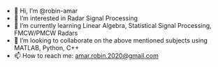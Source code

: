 - 👋 Hi, I’m @robin-amar
- 👀 I’m interested in Radar Signal Processing
- 🌱 I’m currently learning Linear Algebra, Statistical Signal Processing, FMCW/PMCW Radars
- 💞️ I’m looking to collaborate on the above mentioned subjects using MATLAB, Python, C++
- 📫 How to reach me: amar.robin.2020@gmail.com

<!---
robin-amar/robin-amar is a ✨ special ✨ repository because its `README.md` (this file) appears on your GitHub profile.
You can click the Preview link to take a look at your changes.
--->
